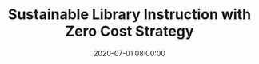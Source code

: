 ---
layout: poster
title: "Sustainable Library Instruction with Zero Cost Strategy"
description: "When I came to the US as an international student, the most difficult part was to understand spoken English. All teachers kindly told me I could ask questions any time, but I had a question every 5 seconds. Of course, I was too embarrassed to say, “What did you just say?” every 5 seconds. I have a son with ADHD, who proudly asks ne “what did you just say?” all the time, but unlike my son, not many people enjoy asking “what did you just say?” all the time.<br/><br/>
So, I wanted to create sustainable online library instruction and a flexible learning space where students can pause, actively engage, and ask questions without being judged for their English language skills or learning disabilities, with a zero-cost strategy.<br/><br/>
This is my attempt to create zero cost online library instruction (my example is RefWorks online workshop) by using Google Course Builder and ShareX. Google Course Builder and ShareX are both free. You will need to install C# compiler and Python in order to use Google Course Builder, but you don’t need any programming experience. And I will explain how to install C# and Python, and share all tips I learned from using the free but sometimes quirky software.
"
date: 2020-07-01 08:00:00
presenters:
  - {
      name: Yuimi Hlasten,
      bio: "Yuimi Hlasten holds a Master of Library and Information Science from the University of Pittsburgh. She received her Bachelor of Arts degree from Okayama University, Japan. Her interests include educational technology, services to international students, e-resources, and institutional repositories. She loves coffee, chewing gum, and all small sized vertebrates that come with legs.",
  title: "Sustainable Library Instruction with Zero Cost Strategy",
  institution: Denison Library
    }
video: "//www.youtube.com/embed/{video-is}"
isStaticPost: false
published: true
---